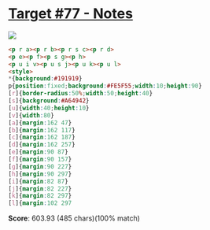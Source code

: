 # [Target #77 - Notes](https://cssbattle.dev/play/77)

![](https://cssbattle.dev/targets/77.png)

```HTML
<p r a><p r b><p r s c><p r d>
<p e><p f><p s g><p h>
<p u i v><p u s j><p u k><p u l>
<style>
*{background:#191919}
p{position:fixed;background:#FE5F55;width:10;height:90}
[r]{border-radius:50%;width:50;height:40}
[s]{background:#A64942}
[u]{width:40;height:10}
[v]{width:80}
[a]{margin:162 47}
[b]{margin:162 117}
[c]{margin:162 187}
[d]{margin:162 257}
[e]{margin:90 87}
[f]{margin:90 157}
[g]{margin:90 227}
[h]{margin:90 297}
[i]{margin:82 87}
[j]{margin:82 227}
[k]{margin:82 297}
[l]{margin:102 297
```

**Score**: 603.93 (485 chars)(100% match)
